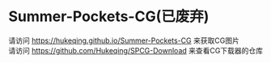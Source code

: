 # Summer-Pockets-CG(已废弃)

请访问 https://hukeqing.github.io/Summer-Pockets-CG 来获取CG图片<br>
请访问 https://github.com/Hukeqing/SPCG-Download 来查看CG下载器的仓库
